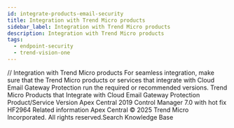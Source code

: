 ```yaml
---
id: integrate-products-email-security
title: Integration with Trend Micro products
sidebar_label: Integration with Trend Micro products
description: Integration with Trend Micro products
tags:
  - endpoint-security
  - trend-vision-one
---
```


/*<![CDATA[*/ $('#title').html($('meta[name=map-description]').attr('content')); /*]]>*/ Integration with Trend Micro products For seamless integration, make sure that the Trend Micro products or services that integrate with Cloud Email Gateway Protection run the required or recommended versions. Trend Micro Products that Integrate with Cloud Email Gateway Protection Product/Service Version Apex Central 2019 Control Manager 7.0 with hot fix HF2964 Related information Apex Central © 2025 Trend Micro Incorporated. All rights reserved.Search Knowledge Base